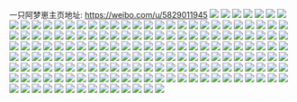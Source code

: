 一只阿梦崽主页地址: https://weibo.com/u/5829011945 
![](https://wx4.sinaimg.cn/mw2000/006mtWhHgy1h94uc1uxluj32c0340hdv.jpg) 
![](https://wx4.sinaimg.cn/mw2000/006mtWhHgy1h94uc4n1lyj325b2v24qr.jpg) 
![](https://wx4.sinaimg.cn/mw2000/006mtWhHgy1h94uc3c0n0j325r2vo7wi.jpg) 
![](https://wx4.sinaimg.cn/mw2000/006mtWhHgy1h94ubyrlp2j32c0340e83.jpg) 
![](https://wx4.sinaimg.cn/mw2000/006mtWhHgy1h94ubzrzbdj31wk2jf000.jpg) 
![](https://wx4.sinaimg.cn/mw2000/006mtWhHgy1h94uc0h64pj31w92j1u0x.jpg) 
![](https://wx4.sinaimg.cn/mw2000/006mtWhHgy1h7vmbgoh7bj32c0340x6r.jpg) 
![](https://wx4.sinaimg.cn/mw2000/006mtWhHgy1h7vmbjt2djj32c03401l0.jpg) 
![](https://wx4.sinaimg.cn/mw2000/006mtWhHgy1h7vmbllt3tj32c03401kz.jpg) 
![](https://wx4.sinaimg.cn/mw2000/006mtWhHgy1h7vmbe6gfvj32c03407wk.jpg) 
![](https://wx4.sinaimg.cn/mw2000/006mtWhHgy1h7ujgvhdcaj31mc25snpd.jpg) 
![](https://wx4.sinaimg.cn/mw2000/006mtWhHgy1h7ujglzoauj33402c0x6t.jpg) 
![](https://wx4.sinaimg.cn/mw2000/006mtWhHgy1h7ujgx6t6kj32c0340qv6.jpg) 
![](https://wx4.sinaimg.cn/mw2000/006mtWhHgy1h7ujgtrehij32bc337kjn.jpg) 
![](https://wx4.sinaimg.cn/mw2000/006mtWhHgy1h7ujfugsftj32bc3374qq.jpg) 
![](https://wx4.sinaimg.cn/mw2000/006mtWhHgy1h7ujgq26gij32c03404qr.jpg) 
![](https://wx4.sinaimg.cn/mw2000/006mtWhHgy1h7st7qdzunj32c0340u0z.jpg) 
![](https://wx4.sinaimg.cn/mw2000/006mtWhHgy1h7st7nzr31j32c0340hdv.jpg) 
![](https://wx4.sinaimg.cn/mw2000/006mtWhHgy1h7d0y5f4sij32c0340b2b.jpg) 
![](https://wx4.sinaimg.cn/mw2000/006mtWhHgy1h77clql5e5j30wi1yckjl.jpg) 
![](https://wx4.sinaimg.cn/mw2000/006mtWhHgy1h77cllbmr8j32c0340hdw.jpg) 
![](https://wx4.sinaimg.cn/mw2000/006mtWhHgy1h77clrw4dej31o0280b29.jpg) 
![](https://wx4.sinaimg.cn/mw2000/006mtWhHgy1h77clmkceaj30wi1ycdj6.jpg) 
![](https://wx4.sinaimg.cn/mw2000/006mtWhHgy1h77clo9urpj30wi1ych0f.jpg) 
![](https://wx4.sinaimg.cn/mw2000/006mtWhHgy1h77clgxurnj30wi1yc0wa.jpg) 
![](https://wx4.sinaimg.cn/mw2000/006mtWhHgy1h77clnq50dj30wi1ycwte.jpg) 
![](https://wx4.sinaimg.cn/mw2000/006mtWhHgy1h77clly0wwj30wi1yctb8.jpg) 
![](https://wx4.sinaimg.cn/mw2000/006mtWhHgy1h77cln6wwgj30wi1yc17b.jpg) 
![](https://wx4.sinaimg.cn/mw2000/006mtWhHgy1h73rgeey0oj30xc460qv5.jpg) 
![](https://wx4.sinaimg.cn/mw2000/006mtWhHgy1h73rgca6sej30xc3e8jwo.jpg) 
![](https://wx4.sinaimg.cn/mw2000/006mtWhHgy1h73rfzozjqj30xc460npd.jpg) 
![](https://wx4.sinaimg.cn/mw2000/006mtWhHgy1h73rg9zz5bj30xc2mg4qp.jpg) 
![](https://wx4.sinaimg.cn/mw2000/006mtWhHgy1h73rg6y4yzj30xc460tfd.jpg) 
![](https://wx4.sinaimg.cn/mw2000/006mtWhHgy1h73rg334t7j30xc2mggqz.jpg) 
![](https://wx4.sinaimg.cn/mw2000/006mtWhHgy1h73rg4ny5yj30xc3e8aek.jpg) 
![](https://wx4.sinaimg.cn/mw2000/006mtWhHgy1h73rg8iw8mj30xc3e8e81.jpg) 
![](https://wx4.sinaimg.cn/mw2000/006mtWhHgy1h73rg1cgcej30xc3e8afg.jpg) 
![](https://wx4.sinaimg.cn/mw2000/006mtWhHgy1h73rgiud0qj32tc480b2d.jpg) 
![](https://wx4.sinaimg.cn/mw2000/006mtWhHgy1h73rglj56oj32tc480kjp.jpg) 
![](https://wx4.sinaimg.cn/mw2000/006mtWhHgy1h73rgoc0y2j32tc480hdx.jpg) 
![](https://wx4.sinaimg.cn/mw2000/006mtWhHgy1h73rgx2te1j32tc480kjq.jpg) 
![](https://wx4.sinaimg.cn/mw2000/006mtWhHgy1h73rfxw4uhj32tc4807wl.jpg) 
![](https://wx4.sinaimg.cn/mw2000/006mtWhHgy1h6tfa76nu1j32c0340x6r.jpg) 
![](https://wx4.sinaimg.cn/mw2000/006mtWhHgy1h6tfabjhmmj32c0340ke6.jpg) 
![](https://wx4.sinaimg.cn/mw2000/006mtWhHgy1h6tfa9jsqij32c0340npf.jpg) 
![](https://wx4.sinaimg.cn/mw2000/006mtWhHgy1h6422mcp4cj32c0340npe.jpg) 
![](https://wx4.sinaimg.cn/mw2000/006mtWhHgy1h6422vlxhjj31n4282e1s.jpg) 
![](https://wx4.sinaimg.cn/mw2000/006mtWhHgy1h6422oiw4lj32c0340npe.jpg) 
![](https://wx4.sinaimg.cn/mw2000/006mtWhHgy1h6422qiqzlj326u2r01ky.jpg) 
![](https://wx4.sinaimg.cn/mw2000/006mtWhHgy1h6422xl4c5j31ms26fh6e.jpg) 
![](https://wx4.sinaimg.cn/mw2000/006mtWhHgy1h6422szn6pj324g2tak0p.jpg) 
![](https://wx4.sinaimg.cn/mw2000/006mtWhHgy1h5nmnmrjcfj31yc0wi4qp.jpg) 
![](https://wx4.sinaimg.cn/mw2000/006mtWhHgy1h5nmnsfhbdj31yc0wi4ks.jpg) 
![](https://wx4.sinaimg.cn/mw2000/006mtWhHgy1h5nmofi9ybj31yc0wi1kx.jpg) 
![](https://wx4.sinaimg.cn/mw2000/006mtWhHgy1h5nmnqtbitj31yc0wi7wh.jpg) 
![](https://wx4.sinaimg.cn/mw2000/006mtWhHgy1h5nmxj21hej31yc0wib29.jpg) 
![](https://wx4.sinaimg.cn/mw2000/006mtWhHgy1h5nmnopisxj31yc0wi4qp.jpg) 
![](https://wx4.sinaimg.cn/mw2000/006mtWhHgy1h5nmnxbswdj31yc0wi1kx.jpg) 
![](https://wx4.sinaimg.cn/mw2000/006mtWhHgy1h5nmnzbu25j31yc0wi4qp.jpg) 
![](https://wx4.sinaimg.cn/mw2000/006mtWhHgy1h5nmo1mrktj31yc0wib29.jpg) 
![](https://wx4.sinaimg.cn/mw2000/006mtWhHgy1h5j8rtg8iej322o340e82.jpg) 
![](https://wx4.sinaimg.cn/mw2000/006mtWhHgy1h5j8ry66xwj322o340x6p.jpg) 
![](https://wx4.sinaimg.cn/mw2000/006mtWhHgy1h5j8rufor9j322o340u0x.jpg) 
![](https://wx4.sinaimg.cn/mw2000/006mtWhHgy1h5j8rwdj26j334022okjl.jpg) 
![](https://wx4.sinaimg.cn/mw2000/006mtWhHgy1h5j8rvh7zoj322o3404qq.jpg) 
![](https://wx4.sinaimg.cn/mw2000/006mtWhHgy1h5j8s282acj31fr25oe81.jpg) 
![](https://wx4.sinaimg.cn/mw2000/006mtWhHgy1h5j8rzpkdsj322o340npe.jpg) 
![](https://wx4.sinaimg.cn/mw2000/006mtWhHgy1h5j8s17u1rj322o340qv6.jpg) 
![](https://wx4.sinaimg.cn/mw2000/006mtWhHgy1h5j8rsap5sj322o340x6q.jpg) 
![](https://wx4.sinaimg.cn/mw2000/006mtWhHly1h57vdwxv2hj329s3121ky.jpg) 
![](https://wx4.sinaimg.cn/mw2000/006mtWhHly1h57vdznyqfj32c03407wj.jpg) 
![](https://wx4.sinaimg.cn/mw2000/006mtWhHly1h57ve0vvqfj32c0340hdu.jpg) 
![](https://wx4.sinaimg.cn/mw2000/006mtWhHgy1h4v0o5wgzrj32c03407wn.jpg) 
![](https://wx4.sinaimg.cn/mw2000/006mtWhHgy1h4v0o9sfk8j32c0340u12.jpg) 
![](https://wx4.sinaimg.cn/mw2000/006mtWhHgy1h4v0o24wk2j32c0340npi.jpg) 
![](https://wx4.sinaimg.cn/mw2000/006mtWhHgy1h4v0oe1936j32c0340x6u.jpg) 
![](https://wx4.sinaimg.cn/mw2000/006mtWhHgy1h4tutc3082j31o0280x6p.jpg) 
![](https://wx4.sinaimg.cn/mw2000/006mtWhHgy1h4tutb24enj31o0280x6p.jpg) 
![](https://wx4.sinaimg.cn/mw2000/006mtWhHgy1h4tutdgekjj31o0280x6p.jpg) 
![](https://wx4.sinaimg.cn/mw2000/006mtWhHgy1h4tutfb02qj31o02801kz.jpg) 
![](https://wx4.sinaimg.cn/mw2000/006mtWhHgy1h4tut63sn8j31pa29p7wh.jpg) 
![](https://wx4.sinaimg.cn/mw2000/006mtWhHgy1h4tuth52wej31o0280qv6.jpg) 
![](https://wx4.sinaimg.cn/mw2000/006mtWhHgy1h4tut8oftzj32c83407wj.jpg) 
![](https://wx4.sinaimg.cn/mw2000/006mtWhHgy1h4tuti8f1xj32c8340npd.jpg) 
![](https://wx4.sinaimg.cn/mw2000/006mtWhHgy1h4tut9x22yj32c0340qv5.jpg) 
![](https://wx4.sinaimg.cn/mw2000/006mtWhHgy1h4rks6ayxdj31o02801ky.jpg) 
![](https://wx4.sinaimg.cn/mw2000/006mtWhHgy1h4rks9eqsuj31o0280qv5.jpg) 
![](https://wx4.sinaimg.cn/mw2000/006mtWhHgy1h4rksayh8gj31o0280hdt.jpg) 
![](https://wx4.sinaimg.cn/mw2000/006mtWhHgy1h4rks4dvszj31o0280kjl.jpg) 
![](https://wx4.sinaimg.cn/mw2000/006mtWhHgy1h4nzdmvxbsj31o02804qp.jpg) 
![](https://wx4.sinaimg.cn/mw2000/006mtWhHgy1h4nzdphok3j31o02807wh.jpg) 
![](https://wx4.sinaimg.cn/mw2000/006mtWhHgy1h4nzdo7yxlj31o02804qp.jpg) 
![](https://wx4.sinaimg.cn/mw2000/006mtWhHgy1h4knixwxp4j32c0340kjn.jpg) 
![](https://wx4.sinaimg.cn/mw2000/006mtWhHgy1h4knnyi76xj32c0340e83.jpg) 
![](https://wx4.sinaimg.cn/mw2000/006mtWhHgy1h4knj0lkwzj322b2vtnpe.jpg) 
![](https://wx4.sinaimg.cn/mw2000/006mtWhHgy1h4h8nwcvopj32c0340u0y.jpg) 
![](https://wx4.sinaimg.cn/mw2000/006mtWhHgy1h4h8o5kd8tj32c0340e82.jpg) 
![](https://wx4.sinaimg.cn/mw2000/006mtWhHgy1h4h8nor82sj32c0340e82.jpg) 
![](https://wx4.sinaimg.cn/mw2000/006mtWhHgy1h4acn9jx4vj30wi1ych5d.jpg) 
![](https://wx4.sinaimg.cn/mw2000/006mtWhHgy1h4acn7j77sj32c0340x6p.jpg) 
![](https://wx4.sinaimg.cn/mw2000/006mtWhHgy1h4acn64t2zj32c0340b2a.jpg) 
![](https://wx4.sinaimg.cn/mw2000/006mtWhHgy1h4acn82q46j30wi1yc4fk.jpg) 
![](https://wx4.sinaimg.cn/mw2000/006mtWhHgy1h4acn8zaxjj30wi1ycndy.jpg) 
![](https://wx4.sinaimg.cn/mw2000/006mtWhHgy1h4acnb6itcj30wi1yc1kx.jpg) 
![](https://wx4.sinaimg.cn/mw2000/006mtWhHgy1h4acndb60mj32c0340hdv.jpg) 
![](https://wx4.sinaimg.cn/mw2000/006mtWhHgy1h4acnha62tj32bz340npe.jpg) 
![](https://wx4.sinaimg.cn/mw2000/006mtWhHgy1h4acnf19i3j32c0340hdv.jpg) 
![](https://wx4.sinaimg.cn/mw2000/006mtWhHgy1h3yphoab1fj32d0340kjm.jpg) 
![](https://wx4.sinaimg.cn/mw2000/006mtWhHgy1h3yphh8nk2j32bh3404qq.jpg) 
![](https://wx4.sinaimg.cn/mw2000/006mtWhHgy1h3yphlleu2j32d0340npe.jpg) 
![](https://wx4.sinaimg.cn/mw2000/006mtWhHgy1h3yphiv3gkj32az340b2a.jpg) 
![](https://wx4.sinaimg.cn/mw2000/006mtWhHgy1h3yphxg8g2j32c0340b2b.jpg) 
![](https://wx4.sinaimg.cn/mw2000/006mtWhHgy1h3yphrfaa0j32d0340hdu.jpg) 
![](https://wx4.sinaimg.cn/mw2000/006mtWhHgy1h3svtdqtl0j31b99zqu0y.jpg) 
![](https://wx4.sinaimg.cn/mw2000/006mtWhHgy1h3svtulqafj31b99zqe83.jpg) 
![](https://wx4.sinaimg.cn/mw2000/006mtWhHgy1h3svtma874j31b99zqx6q.jpg) 
![](https://wx4.sinaimg.cn/mw2000/006mtWhHgy1h3svtak4znj31b99zq7wj.jpg) 
![](https://wx4.sinaimg.cn/mw2000/006mtWhHgy1h3svval7adj32tc480u0x.jpg) 
![](https://wx4.sinaimg.cn/mw2000/006mtWhHgy1h3svtgpb6vj31b98uz1kz.jpg) 
![](https://wx4.sinaimg.cn/mw2000/006mtWhHgy1h3svtioaw0j31b98uzx6r.jpg) 
![](https://wx4.sinaimg.cn/mw2000/006mtWhHgy1h3svtkhqjvj31b98peqv6.jpg) 
![](https://wx4.sinaimg.cn/mw2000/006mtWhHgy1h3svtr5jxvj31b99zq7wk.jpg) 
![](https://wx4.sinaimg.cn/mw2000/006mtWhHgy1h3svvi379qj32tc480x6p.jpg) 
![](https://wx4.sinaimg.cn/mw2000/006mtWhHgy1h3svvbv44hj32tc480x6p.jpg) 
![](https://wx4.sinaimg.cn/mw2000/006mtWhHgy1h3svvexxl9j34802tc1ky.jpg) 
![](https://wx4.sinaimg.cn/mw2000/006mtWhHgy1h3svv8npj3j34802tckjm.jpg) 
![](https://wx4.sinaimg.cn/mw2000/006mtWhHgy1h3svvkajjwj32tc4801ky.jpg) 
![](https://wx4.sinaimg.cn/mw2000/006mtWhHgy1h3svvdmzu3j32tc480b2a.jpg) 
![](https://wx4.sinaimg.cn/mw2000/006mtWhHgy1h3svvgs24ij34802tcnpe.jpg) 
![](https://wx4.sinaimg.cn/mw2000/006mtWhHgy1h3rrdkakiaj30uv5281ky.jpg) 
![](https://wx4.sinaimg.cn/mw2000/006mtWhHgy1h3rrdmcpmjj30uv5enb2a.jpg) 
![](https://wx4.sinaimg.cn/mw2000/006mtWhHgy1h3rrdhxs3mj30uv59hnpd.jpg) 
![](https://wx4.sinaimg.cn/mw2000/006mtWhHgy1h3rrdoff2kj30uv4jwnpd.jpg) 
![](https://wx4.sinaimg.cn/mw2000/006mtWhHgy1h3rrdqd4zdj30uv5lm4qq.jpg) 
![](https://wx4.sinaimg.cn/mw2000/006mtWhHgy1h3rrdsdxgcj30uv4ilkjl.jpg) 
![](https://wx4.sinaimg.cn/mw2000/006mtWhHgy1h3rrdu7bm1j30uv50mhdt.jpg) 
![](https://wx4.sinaimg.cn/mw2000/006mtWhHgy1h3rrdvu5ccj30uv4oqkjl.jpg) 
![](https://wx4.sinaimg.cn/mw2000/006mtWhHgy1h3rrdx60v3j30uv2zy1kx.jpg) 
![](https://wx4.sinaimg.cn/mw2000/006mtWhHgy1h3rrf2wy58j32tc480npf.jpg) 
![](https://wx4.sinaimg.cn/mw2000/006mtWhHgy1h3rrf58n61j32tc4801l0.jpg) 
![](https://wx4.sinaimg.cn/mw2000/006mtWhHgy1h3rrf0mmmrj32tc480qv7.jpg) 
![](https://wx4.sinaimg.cn/mw2000/006mtWhHgy1h3rrf84ycaj32lr3wmkjn.jpg) 
![](https://wx4.sinaimg.cn/mw2000/006mtWhHgy1h3rrfb18l6j32tc480u0z.jpg) 
![](https://wx4.sinaimg.cn/mw2000/006mtWhHgy1h3rrfdz2zlj34802tcqv7.jpg) 
![](https://wx4.sinaimg.cn/mw2000/006mtWhHgy1h3rrfh74s9j32ps42okjn.jpg) 
![](https://wx4.sinaimg.cn/mw2000/006mtWhHgy1h3rrfl5zs9j32tc4801l0.jpg) 
![](https://wx4.sinaimg.cn/mw2000/006mtWhHgy1h3rrfogpttj32tc480hdw.jpg) 
![](https://wx4.sinaimg.cn/mw2000/006mtWhHgy1h3m1vatg6pj32bz2c0u0y.jpg) 
![](https://wx4.sinaimg.cn/mw2000/006mtWhHgy1h3ihzoxveuj31tg1d3hdn.jpg) 
![](https://wx4.sinaimg.cn/mw2000/006mtWhHgy1h3ihzplettj31wx1fx1ki.jpg) 
![](https://wx4.sinaimg.cn/mw2000/006mtWhHgy1h3ihzqrr5ej32ov20nu0x.jpg) 
![](https://wx4.sinaimg.cn/mw2000/006mtWhHgy1h3ihzst48uj32iq1w3qv5.jpg) 
![](https://wx4.sinaimg.cn/mw2000/006mtWhHgy1h3ihzu5cvxj32by1qykjl.jpg) 
![](https://wx4.sinaimg.cn/mw2000/006mtWhHgy1h3ihzuxk39j324u1hg4qp.jpg) 
![](https://wx4.sinaimg.cn/mw2000/006mtWhHgy1h3ihzwil1ij32gk1uf1ky.jpg) 
![](https://wx4.sinaimg.cn/mw2000/006mtWhHgy1h3ii0070asj32c0340u0y.jpg) 
![](https://wx4.sinaimg.cn/mw2000/006mtWhHgy1h3i2ftvg31j31o02804qq.jpg) 
![](https://wx4.sinaimg.cn/mw2000/006mtWhHgy1h3i2fqz97kj31o0280x6p.jpg) 
![](https://wx4.sinaimg.cn/mw2000/006mtWhHgy1h3g8ghhg62j31ir1yl7wh.jpg) 
![](https://wx4.sinaimg.cn/mw2000/006mtWhHgy1h3g8gfyicmj31o0280b29.jpg) 
![](https://wx4.sinaimg.cn/mw2000/006mtWhHgy1h3g8gdvkx8j31o02807wh.jpg) 
![](https://wx4.sinaimg.cn/mw2000/006mtWhHgy1h3bnzeom6oj31o0280npd.jpg) 
![](https://wx4.sinaimg.cn/mw2000/006mtWhHgy1h3bnzgzm7aj31o0280kjl.jpg) 
![](https://wx4.sinaimg.cn/mw2000/006mtWhHgy1h3bnzj4manj31o0280qv5.jpg) 
![](https://wx4.sinaimg.cn/mw2000/006mtWhHgy1h3bnzcujncj31o0280e81.jpg) 
![](https://wx4.sinaimg.cn/mw2000/006mtWhHgy1h3bnzldopgj31o0280npd.jpg) 
![](https://wx4.sinaimg.cn/mw2000/006mtWhHgy1h3bnzu9qqxj32c03407wl.jpg) 
![](https://wx4.sinaimg.cn/mw2000/006mtWhHgy1h3bnzqa9bvj32c03407wn.jpg) 
![](https://wx4.sinaimg.cn/mw2000/006mtWhHgy1h3bnzwdr8uj32c0340npf.jpg) 
![](https://wx4.sinaimg.cn/mw2000/006mtWhHgy1h3bo04n1hej31o0280qv5.jpg) 
![](https://wx4.sinaimg.cn/mw2000/006mtWhHgy1h3bo0ezzq0j31o0280qv5.jpg) 

